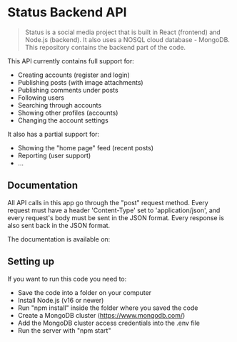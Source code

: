 # Status Backend API

> Status is a social media project that is built in React (frontend) and Node.js (backend).
> It also uses a NOSQL cloud database - MongoDB.
> This repository contains the backend part of the code.

This API currently contains full support for:
- Creating accounts (register and login)
- Publishing posts (with image attachments)
- Publishing comments under posts
- Following users
- Searching through accounts
- Showing other profiles (accounts)
- Changing the account settings

It also has a partial support for:
- Showing the "home page" feed (recent posts)
- Reporting (user support)
- ...

## Documentation

All API calls in this app go through the "post" request method.
Every request must have a header 'Content-Type' set to 'application/json', and every request's body must be sent in the JSON format.
Every response is also sent back in the JSON format.

The documentation is available on: 


## Setting up

If you want to run this code you need to:
- Save the code into a folder on your computer
- Install Node.js (v16 or newer)
- Run "npm install" inside the folder where you saved the code
- Create a MongoDB cluster (https://www.mongodb.com/)
- Add the MongoDB cluster access credentials into the .env file
- Run the server with "npm start"